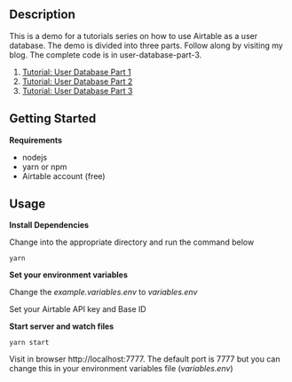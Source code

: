 ## Description

This is a demo for a tutorials series on how to use Airtable as a user database. The demo is divided into three parts. Follow along by visiting my blog. The complete code is in user-database-part-3.

1. [Tutorial: User Database Part 1](https://chinarajames.com/user-database-with-airtable-part-1/)
2. [Tutorial: User Database Part 2](https://chinarajames.com/user-database-with-airtable-part-2/)
3. [Tutorial: User Database Part 3](https://chinarajames.com/user-database-with-airtable-part-3/)

## Getting Started

**Requirements**

- nodejs
- yarn or npm
- Airtable account (free)

## Usage

**Install Dependencies**

Change into the appropriate directory and run the command below

`yarn`

**Set your environment variables**

Change the _example.variables.env_ to _variables.env_

Set your Airtable API key and Base ID

**Start server and watch files**

`yarn start`

Visit in browser http://localhost:7777. The default port is 7777 but you can change this in your environment variables file (_variables.env_)
